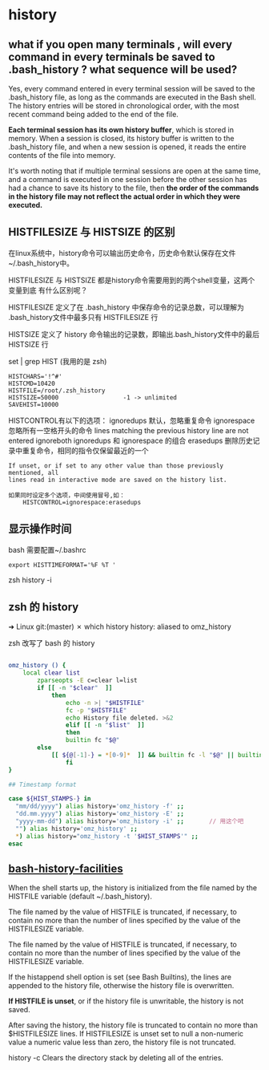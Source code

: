 # history

## what if you open many terminals , will every command in every terminals be saved to .bash_history ? what sequence will be used?

Yes, every command entered in every terminal session will be saved to the
.bash_history file, as long as the commands are executed in the Bash shell. The
history entries will be stored in chronological order, with the most recent
command being added to the end of the file.

**Each terminal session has its own history buffer**, which is stored in
memory.  When a session is closed, its history buffer is written to the
.bash_history file, and when a new session is opened, it reads the entire
contents of the file into memory.

It's worth noting that if multiple terminal sessions are open at the same time,
and a command is executed in one session before the other session has had a
chance to save its history to the file, then **the order of the commands in the
history file may not reflect the actual order in which they were executed.**

## HISTFILESIZE 与 HISTSIZE 的区别

在linux系统中，history命令可以输出历史命令，历史命令默认保存在文件
~/.bash_history中。

HISTFILESIZE 与 HISTSIZE 都是history命令需要用到的两个shell变量，这两个变量到底
有什么区别呢？

HISTFILESIZE 定义了在 .bash_history 中保存命令的记录总数，可以理解为
.bash_history文件中最多只有 HISTFILESIZE 行

HISTSIZE 定义了 history 命令输出的记录数，即输出.bash_history文件中的最后
HISTSIZE 行

set | grep HIST (我用的是 zsh)

```
HISTCHARS='!^#'
HISTCMD=10420
HISTFILE=/root/.zsh_history
HISTSIZE=50000                  -1 -> unlimited
SAVEHIST=10000
```

HISTCONTROL有以下的选项：
    ignoredups         默认，忽略重复命令
    ignorespace        忽略所有一空格开头的命令  lines matching the previous history line are not entered
    ignoreboth         ignoredups 和 ignorespace 的组合
    erasedups          删除历史记录中重复命令，相同的指令仅保留最近的一个

    If unset, or if set to any other value than those previously mentioned, all
    lines read in interactive mode are saved on the history list.

    如果同时设定多个选项，中间使用冒号,如：
        HISTCONTROL=ignorespace:erasedups

## 显示操作时间

bash
    需要配置~/.bashrc

    export HISTTIMEFORMAT='%F %T '

zsh
    history -i

## zsh 的 history

➜  Linux git:(master) ✗ which history
history: aliased to omz_history

zsh 改写了 bash 的 history 

```  /root/.oh-my-zsh/lib/history.zsh

omz_history () {
    local clear list
        zparseopts -E c=clear l=list
        if [[ -n "$clear"  ]]
            then
                echo -n >| "$HISTFILE"
                fc -p "$HISTFILE"
                echo History file deleted. >&2
                elif [[ -n "$list"  ]]
                then
                builtin fc "$@"
        else
            [[ ${@[-1]-} = *[0-9]*  ]] && builtin fc -l "$@" || builtin fc -l "$@" 1
                fi
}

## Timestamp format

case ${HIST_STAMPS-} in
  "mm/dd/yyyy") alias history='omz_history -f' ;;
  "dd.mm.yyyy") alias history='omz_history -E' ;;
  "yyyy-mm-dd") alias history='omz_history -i' ;;       // 用这个吧
  "") alias history='omz_history' ;;
  *) alias history="omz_history -t '$HIST_STAMPS'" ;;
esac
```

## [bash-history-facilities](https://www.gnu.org/software/bash/manual/html_node/Bash-History-Facilities.html)

When the shell starts up, the history is initialized from the file named by the
HISTFILE variable (default ~/.bash_history). 

The file named by the value of HISTFILE is truncated, if necessary, to contain
no more than the number of lines specified by the value of the HISTFILESIZE
variable.

The file named by the value of HISTFILE is truncated, if necessary, to contain
no more than the number of lines specified by the value of the HISTFILESIZE
variable.

If the histappend shell option is set (see Bash Builtins), the lines are
appended to the history file, otherwise the history file is overwritten. 

**If HISTFILE is unset**, or if the history file is unwritable, the history is
not saved.

After saving the history, the history file is truncated to contain no more than
$HISTFILESIZE lines. If HISTFILESIZE is
    unset
    set to null
    a non-numeric value
    a numeric value less than zero,
the history file is not truncated.

history
    -c     Clears the directory stack by deleting all of the entries.
